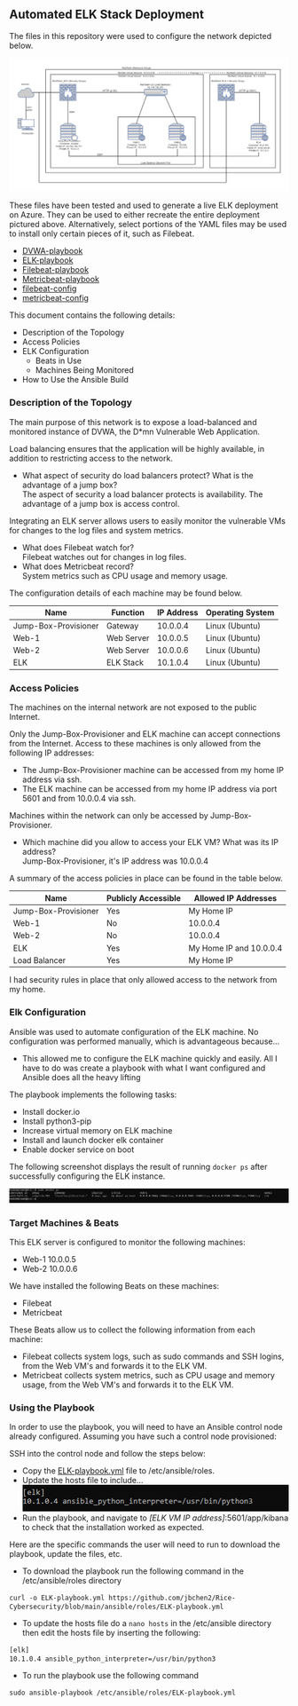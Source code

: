 ## Automated ELK Stack Deployment

The files in this repository were used to configure the network depicted below.

![TODO: Update the path with the name of your diagram](Diagrams/ELK-Network-Diagram.png)

These files have been tested and used to generate a live ELK deployment on Azure. They can be used to either recreate the entire deployment pictured above. Alternatively, select portions of the YAML files may be used to install only certain pieces of it, such as Filebeat.

  - [DVWA-playbook](Ansible/Roles/DVWA-playbook.yml)
  - [ELK-playbook](Ansible/Roles/ELK-playbook.yml)
  - [Filebeat-playbook](Ansible/Roles/Filebeat-playbook.yml)
  - [Metricbeat-playbook](Ansible/Roles/Metricbeat-playbook.yml)
  - [filebeat-config](Ansible/Files/filebeat-config.yml)
  - [metricbeat-config](Ansible/Files/metricbeat-config.yml)

This document contains the following details:
- Description of the Topology
- Access Policies
- ELK Configuration
  - Beats in Use
  - Machines Being Monitored
- How to Use the Ansible Build


### Description of the Topology

The main purpose of this network is to expose a load-balanced and monitored instance of DVWA, the D*mn Vulnerable Web Application.

Load balancing ensures that the application will be highly available, in addition to restricting access to the network.
- What aspect of security do load balancers protect? What is the advantage of a jump box?\
The aspect of security a load balancer protects is availability. The advantage of a jump box is access control.

Integrating an ELK server allows users to easily monitor the vulnerable VMs for changes to the log files and system metrics.
- What does Filebeat watch for?\
Filebeat watches out for changes in log files.  
- What does Metricbeat record?\
System metrics such as CPU usage and memory usage.

The configuration details of each machine may be found below.

| Name                 | Function   | IP Address | Operating System |
|----------------------|------------|------------|------------------|
| Jump-Box-Provisioner | Gateway    | 10.0.0.4   | Linux (Ubuntu)   |
| Web-1                | Web Server | 10.0.0.5   | Linux (Ubuntu)   |
| Web-2                | Web Server | 10.0.0.6   | Linux (Ubuntu)   |
| ELK                  | ELK Stack  | 10.1.0.4   | Linux (Ubuntu)   |

### Access Policies

The machines on the internal network are not exposed to the public Internet. 

Only the Jump-Box-Provisioner and ELK machine can accept connections from the Internet. Access to these machines is only allowed from the following IP addresses:
- The Jump-Box-Provisioner machine can be accessed from my home IP address via ssh.
- The ELK machine can be accessed from my home IP address via port 5601 and from 10.0.0.4 via ssh.

Machines within the network can only be accessed by Jump-Box-Provisioner.
- Which machine did you allow to access your ELK VM? What was its IP address?\
Jump-Box-Provisioner, it's IP address was 10.0.0.4

A summary of the access policies in place can be found in the table below.

| Name                 | Publicly Accessible | Allowed IP Addresses    |
|----------------------|---------------------|-------------------------|
| Jump-Box-Provisioner | Yes                 | My Home IP              |
| Web-1                | No                  | 10.0.0.4                |
| Web-2                | No                  | 10.0.0.4                |
| ELK                  | Yes                 | My Home IP and 10.0.0.4 |
| Load Balancer        | Yes                 | My Home IP              |

I had security rules in place that only allowed access to the network from my home.

### Elk Configuration

Ansible was used to automate configuration of the ELK machine. No configuration was performed manually, which is advantageous because...
- This allowed me to configure the ELK machine quickly and easily. All I have to do was create a playbook with what I want configured and Ansible does all the heavy lifting

The playbook implements the following tasks:
- Install docker.io
- Install python3-pip
- Increase virtual memory on ELK machine
- Install and launch docker elk container
- Enable docker service on boot

The following screenshot displays the result of running `docker ps` after successfully configuring the ELK instance.

![TODO: Update the path with the name of your screenshot of docker ps output](Images/docker_ps_output.png)

### Target Machines & Beats
This ELK server is configured to monitor the following machines:
- Web-1 10.0.0.5
- Web-2 10.0.0.6

We have installed the following Beats on these machines:
- Filebeat
- Metricbeat

These Beats allow us to collect the following information from each machine:
- Filebeat collects system logs, such as sudo commands and SSH logins, from the Web VM's and forwards it to the ELK VM.
- Metricbeat collects system metrics, such as CPU usage and memory usage, from the Web VM's and forwards it to the ELK VM.

### Using the Playbook
In order to use the playbook, you will need to have an Ansible control node already configured. Assuming you have such a control node provisioned: 

SSH into the control node and follow the steps below:
- Copy the [ELK-playbook.yml](Ansible/Roles/ELK-playbook.yml) file to /etc/ansible/roles.
- Update the hosts file to include...\
![alt text](Images/update_hosts.PNG)
- Run the playbook, and navigate to _[ELK VM IP address]_:5601/app/kibana to check that the installation worked as expected.

Here are the specific commands the user will need to run to download the playbook, update the files, etc.

- To download the playbook run the following command in the /etc/ansible/roles directory
```
curl -o ELK-playbook.yml https://github.com/jbchen2/Rice-Cybersecurity/blob/main/ansible/roles/ELK-playbook.yml
```
- To update the hosts file do a `nano hosts` in the /etc/ansible directory then edit the hosts file by inserting the following:
```
[elk]
10.1.0.4 ansible_python_interpreter=/usr/bin/python3
```
- To run the playbook use the following command
```
sudo ansible-playbook /etc/ansible/roles/ELK-playbook.yml
```